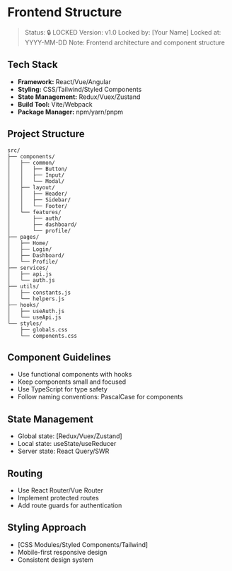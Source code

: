 # Frontend Structure

> Status: 🔒 LOCKED
> Version: v1.0
> Locked by: [Your Name]
> Locked at: YYYY-MM-DD
> Note: Frontend architecture and component structure

## Tech Stack
- **Framework:** React/Vue/Angular
- **Styling:** CSS/Tailwind/Styled Components
- **State Management:** Redux/Vuex/Zustand
- **Build Tool:** Vite/Webpack
- **Package Manager:** npm/yarn/pnpm

## Project Structure
```
src/
├── components/
│   ├── common/
│   │   ├── Button/
│   │   ├── Input/
│   │   └── Modal/
│   ├── layout/
│   │   ├── Header/
│   │   ├── Sidebar/
│   │   └── Footer/
│   └── features/
│       ├── auth/
│       ├── dashboard/
│       └── profile/
├── pages/
│   ├── Home/
│   ├── Login/
│   ├── Dashboard/
│   └── Profile/
├── services/
│   ├── api.js
│   └── auth.js
├── utils/
│   ├── constants.js
│   └── helpers.js
├── hooks/
│   ├── useAuth.js
│   └── useApi.js
└── styles/
    ├── globals.css
    └── components.css
```

## Component Guidelines
- Use functional components with hooks
- Keep components small and focused
- Use TypeScript for type safety
- Follow naming conventions: PascalCase for components

## State Management
- Global state: [Redux/Vuex/Zustand]
- Local state: useState/useReducer
- Server state: React Query/SWR

## Routing
- Use React Router/Vue Router
- Implement protected routes
- Add route guards for authentication

## Styling Approach
- [CSS Modules/Styled Components/Tailwind]
- Mobile-first responsive design
- Consistent design system
